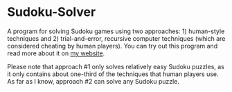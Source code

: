 # Sudoku-Solver
A program for solving Sudoku games using two approaches: 1) human-style techniques and 2) trial-and-error, recursive computer techniques (which are considered cheating by human players). You can try out this program and read more about it on <a href="http://sethschori.com/dev/sudoku-solver">my website</a>.

Please note that approach #1 only solves relatively easy Sudoku puzzles, as it only contains about one-third of the techniques that human players use. As far as I know, approach #2 can solve any Sudoku puzzle.